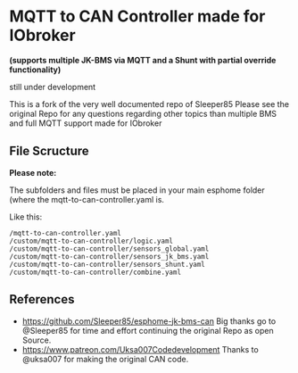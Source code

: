 # MQTT to CAN Controller made for IObroker 
**(supports multiple JK-BMS via MQTT and a Shunt with partial override functionality)**


still under development

This is a fork of the very well documented repo of Sleeper85
Please see the original Repo for any questions regarding other topics than multiple BMS and full MQTT support made for IObroker

## File Scructure

**Please note:**

The subfolders and files must be placed in your main esphome folder (where the mqtt-to-can-controller.yaml is.

Like this:
```
/mqtt-to-can-controller.yaml
/custom/mqtt-to-can-controller/logic.yaml
/custom/mqtt-to-can-controller/sensors_global.yaml
/custom/mqtt-to-can-controller/sensors_jk_bms.yaml
/custom/mqtt-to-can-controller/sensors_shunt.yaml
/custom/mqtt-to-can-controller/combine.yaml
```

## References

* https://github.com/Sleeper85/esphome-jk-bms-can Big thanks go to @Sleeper85 for time and effort continuing the original Repo as open Source.
* https://www.patreon.com/Uksa007Codedevelopment Thanks to @uksa007 for making the original CAN code.

